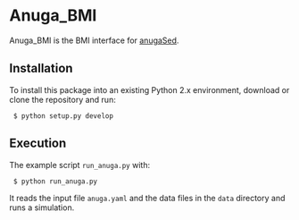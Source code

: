 # Anuga_BMI

Anuga_BMI is the BMI interface for [anugaSed](https://github.com/mperignon/anuga_core).

## Installation

To install this package into an existing Python 2.x environment, download or clone the repository and run:

``` $ python setup.py develop```

## Execution

The example script `run_anuga.py` with:

``` $ python run_anuga.py```

It reads the input file `anuga.yaml` and the data files in the `data` directory and runs a simulation.